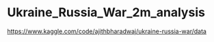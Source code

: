 # Ukraine_Russia_War_2m_analysis
https://www.kaggle.com/code/ajithbharadwaj/ukraine-russia-war/data

